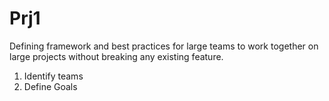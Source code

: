 # Prj1
Defining framework and best practices for large teams to work together on large projects without breaking any existing feature.
1. Identify teams
2. Define Goals
